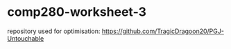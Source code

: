 # comp280-worksheet-3

repository used for optimisation: https://github.com/TragicDragoon20/PGJ-Untouchable
